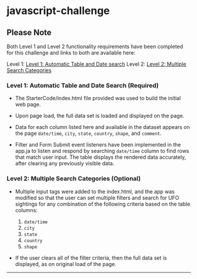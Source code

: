 # javascript-challenge

## Please Note

Both Level 1 and Level 2 functionality requirements have been completed for this challenge and links to both 
are available here:

Level 1: [Level 1: Automatic Table and Date search](UFO-Level-1/index.html)
Level 2: [Level 2: Multiple Search Categories](UFO-Level-2/index.html)

### Level 1: Automatic Table and Date Search (Required)

* The StarterCode/index.html file provided was used to build the initial web page.

* Upon page load, the full data set is loaded and displayed on the page.

* Data for each column listed here and available in the dataset appears on the page `date/time`, `city`, `state`, `country`, `shape`, and `comment`.

* Filter and Form Submit event listeners have been implemented in the app.ja to listen and respond by searching `date/time` column to find rows that match user input.  The table displays the rendered data accurately, after clearing any previously visible data.

### Level 2: Multiple Search Categories (Optional)

* Multiple input tags were added to the index.html, and the app was modified so that the user can set multiple filters and search for UFO sightings for any combination of the following criteria based on the table columns:

  1. `date/time`
  2. `city`
  3. `state`
  4. `country`
  5. `shape`

* If the user clears all of the filter criteria, then the full data set is displayed, as on original load of the page.

---